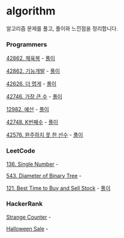 # algorithm 

알고리즘 문제를 풀고, 풀이와 느낀점을 정리합니다.

### Programmers
[42862. 체육복](https://programmers.co.kr/learn/courses/30/lessons/42862)  - [풀이](https://tudiiii.github.io/TudyDev/Algorithm/Programmers_42862)

[42862. 기능개발](https://programmers.co.kr/learn/courses/30/lessons/42586) - [풀이](https://tudiiii.github.io/TudyDev/Algorithm/Programmers_42586)

[42626. 더 맵게](https://programmers.co.kr/learn/courses/30/lessons/42626) - [풀이](https://tudiiii.github.io/TudyDev/Algorithm/Programmers_42626)

[42746. 가장 큰 수](https://programmers.co.kr/learn/courses/30/lessons/42746)  - [풀이](https://github.com/tudiiii/algorithm/blob/master/programmers/src/BigNum.java)

[12982. 예산](https://programmers.co.kr/learn/courses/30/lessons/12982)  - [풀이](https://github.com/tudiiii/algorithm/blob/master/programmers/src/Budget.java)

[42748. K번째수](https://programmers.co.kr/learn/courses/30/lessons/42748)  - [풀이](https://github.com/tudiiii/algorithm/blob/master/programmers/src/KthNum.java)

[42576. 완주하지 못 한 선수](https://programmers.co.kr/learn/courses/30/lessons/42576)  - [풀이](https://github.com/tudiiii/algorithm/blob/master/programmers/src/CompletionPlayer.java)

### LeetCode
[136. Single Number](https://leetcode.com/problems/single-number/submissions/) -

[543. Diameter of Binary Tree](https://leetcode.com/problems/diameter-of-binary-tree/) - 

[121. Best Time to Buy and Sell Stock](https://leetcode.com/problems/best-time-to-buy-and-sell-stock/) - [풀이](https://github.com/tudiiii/algorithm/blob/master/leetcode/src/Leetcode_121.java)

### HackerRank
[Strange Counter](https://www.hackerrank.com/challenges/halloween-sale/problem) -

[Halloween Sale](https://www.hackerrank.com/challenges/strange-code/problem) -


